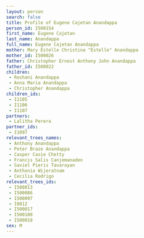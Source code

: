 ```yaml
---
layout: person
search: false
title: Profile of Eugene Cajetan Anandappa
person_id: I500154
first_name: Eugene Cajetan
last_name: Anandappa
full_name: Eugene Cajetan Anandappa
mother: Mary Estelle Christina "Estelle" Anandappa
mother_id: I500026
father: Christopher Ernest Anthony John Anandappa
father_id: I500022
children:
 - Roshani Anandappa
 - Anna Maria Anandappa
 - Christopher Anandappa
children_ids:
 - I1105
 - I1106
 - I1107
partners:
 - Lalitha Perera
partner_ids:
 - I1097
relevant_trees_names:
 - Anthony Anandappa
 - Peter Braze Anandappa
 - Casper Casie Chetty
 - Francis Salis Canjemanaden
 - Saviel Pieris Tavarayan
 - Anthonia Wijeratnam
 - Cecilia Rodrigo
relevant_trees_ids:
 - I500013
 - I500086
 - I500097
 - I0812
 - I500017
 - I500100
 - I500018
sex: M
---
```


